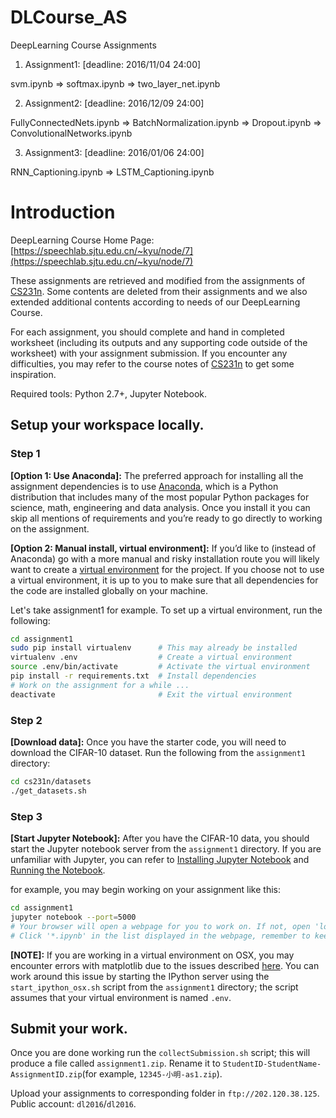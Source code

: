 # DLCourse_AS
DeepLearning Course Assignments

1. Assignment1: [deadline: 2016/11/04 24:00]
 
 svm.ipynb => softmax.ipynb => two_layer_net.ipynb

2. Assignment2: [deadline: 2016/12/09 24:00]

 FullyConnectedNets.ipynb => BatchNormalization.ipynb => Dropout.ipynb => ConvolutionalNetworks.ipynb

3. Assignment3: [deadline: 2016/01/06 24:00]

 RNN_Captioning.ipynb => LSTM_Captioning.ipynb


# Introduction

 DeepLearning Course Home Page: [https://speechlab.sjtu.edu.cn/~kyu/node/7](https://speechlab.sjtu.edu.cn/~kyu/node/7)

These assignments are retrieved and modified from the assignments of [CS231n](http://cs231n.github.io/). Some contents are deleted from their assignments and we also extended additional contents according to needs of our DeepLearning Course.

For each assignment, you should complete and hand in completed worksheet (including its outputs and any supporting code outside of the worksheet) with your assignment submission. If you encounter any difficulties, you may refer to the course notes of [CS231n](http://cs231n.github.io/) to get some inspiration.

Required tools: Python 2.7+, Jupyter Notebook.

## Setup your workspace locally.

### Step 1
**[Option 1: Use Anaconda]:** The preferred approach for installing all the assignment dependencies is to use [Anaconda](https://www.continuum.io/downloads), which is a Python distribution that includes many of the most popular Python packages for science, math, engineering and data analysis. Once you install it you can skip all mentions of requirements and you’re ready to go directly to working on the assignment.

**[Option 2: Manual install, virtual environment]:** If you’d like to (instead of Anaconda) go with a more manual and risky installation route you will likely want to create a [virtual environment](http://docs.python-guide.org/en/latest/dev/virtualenvs/) for the project. If you choose not to use a virtual environment, it is up to you to make sure that all dependencies for the code are installed globally on your machine.

Let's take assignment1 for example. To set up a virtual environment, run the following:

```bash
cd assignment1
sudo pip install virtualenv      # This may already be installed
virtualenv .env                  # Create a virtual environment
source .env/bin/activate         # Activate the virtual environment
pip install -r requirements.txt  # Install dependencies
# Work on the assignment for a while ...
deactivate                       # Exit the virtual environment
```

### Step 2
**[Download data]:** Once you have the starter code, you will need to download the CIFAR-10 dataset. Run the following from the `assignment1` directory:

```bash
cd cs231n/datasets
./get_datasets.sh
```

### Step 3
**[Start Jupyter Notebook]:** After you have the CIFAR-10 data, you should start the Jupyter notebook server from the `assignment1` directory. If you are unfamiliar with Jupyter, you can refer to [Installing Jupyter Notebook](http://jupyter.readthedocs.io/en/latest/install.html) and [Running the Notebook](https://jupyter.readthedocs.io/en/latest/running.html#running).

for example, you may begin working on your assignment like this:
```bash
cd assignment1
jupyter notebook --port=5000
# Your browser will open a webpage for you to work on. If not, open 'localhost:5000' by yourselves.
# Click '*.ipynb' in the list displayed in the webpage, remember to keep the outputs of those code cells.
```

**[NOTE]:** If you are working in a virtual environment on OSX, you may encounter errors with matplotlib due to the issues described [here](http://matplotlib.org/faq/virtualenv_faq.html). You can work around this issue by starting the IPython server using the `start_ipython_osx.sh` script from the `assignment1` directory; the script assumes that your virtual environment is named `.env`.


## Submit your work.

Once you are done working run the `collectSubmission.sh` script; this will produce a file called `assignment1.zip`. Rename it to `StudentID-StudentName-AssignmentID.zip`(for example, `12345-小明-as1.zip`). 

Upload your assignments to corresponding folder in `ftp://202.120.38.125`. Public account: `dl2016`/`dl2016`.
